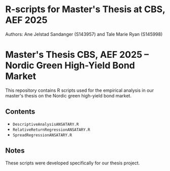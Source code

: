 # R-scripts for Master's Thesis at CBS, AEF 2025

Authors: Ane Jelstad Sandanger (S143957) and Tale Marie Ryan (S145998)

# Master's Thesis CBS, AEF 2025 – Nordic Green High-Yield Bond Market

This repository contains R scripts used for the empirical analysis in our master's thesis on the Nordic green high-yield bond market.

## Contents

- `DescriptiveAnalysisANSATARY.R`
- `RelativeReturnRegressionANSATARY.R` 
- `SpreadRegressionANSATARY.R`

## Notes

These scripts were developed specifically for our thesis project.
